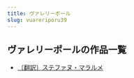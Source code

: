 ```yaml
---
title: ヴァレリーポール
slug: vuareriporu39
---
```


## ヴァレリーポールの作品一覧

- [〔翻訳〕ステファヌ・マラルメ](fanyisutehuanumararume1f)
